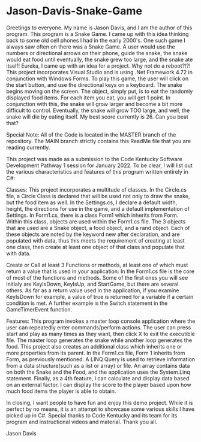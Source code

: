 # Jason-Davis-Snake-Game

Greetings to everyone.  My name is Jason Davis, and I am the author of this program.  This program is a Snake Game.  I came up with this idea thinking back to some old cell phones I had in the early 2000's.  One such game I always saw often on there was a Snake Game.  A user would use the numbers or directional arrows on their phone, guide the snake, the snake would eat food until eventually, the snake grew too large, and the snake ate itself!  Eureka, I came up with an idea for a project.  Why not do a reboot?!?!  This project incorporates Visual Studio and is using .Net Framework 4.72 in conjunction with Windows Forms.  To play this game, the user will click on the start button, and use the directional keys on a keyboard.  The snake begins moving on the screen.  The object, simply put, is to eat the randomly displayed food items.  For each item you eat, you will get 1 point.  In conjunction with this, the snake will grow larger and become a bit more difficult to control.  Eventually, the snake will grow TOO large, and well, the snake will die by eating itself.  My best score currently is 26.  Can you beat that?

Special Note:  All of the Code is located in the MASTER branch of the repository.  The MAIN branch strictly contains this ReadMe file that you are reading currently.

This project was made as a submission to the Code Kentucky Software Development Pathway 1 session for January 2022.  To be clear, I will list out the various characteristics and features of this program written entirely in C#:

Classes:  This project incorporates a multitude of classes.  In the Circle.cs file, a Circle Class is declared that will be used not only to draw the snake, but the food item as well.  In the Settings.cs, I declare a default width, height, the directions for use in the game, and a default implementation of Settings.  In Form1.cs, there is a class Form1 which inherits from Form.  Within this class, objects are used within the Form1.cs file.  The 3 objects that are used are a Snake object, a food object, and a rand object.  Each of these objects are noted by the keyword new after declaration, and are populated with data, thus this meets the requirement of creating at least one class, then create at least one object of that class and populate that with data.

Create or Call at least 3 Functions or methods, at least one of which must return a value that is used in your application:  In the Form1.cs file is the core of most of the functions and methods.  Some of the first ones you will see initialy are KeyIsDown, KeyIsUp, and StartGame, but there are several others.  As far as a return value used in the application, if you examine KeyIsDown for example, a value of true is returned for a variable if a certain condition is met.  A further example is the Switch statement in the GameTimerEvent function.

Features:  This program invokes a master loop console application where the user can repeatedly enter commands/perform actions.  The user can press start and play as many times as they want, then click X to exit the executible file.  The master loop generates the snake while another loop generates the food.  This project also creates an additional class which inherits one or more properties from its parent.  In the Form1.cs file, Form 1 inherits from Form, as previously mentioned.  A LINQ Query is used to retrieve information from a data structure(such as a list or array) or file.  An array contains data on both the Snake and the Food, and the application uses the System.Linq statement.  Finally, as a 4th feature, I can calculate and display data based on an external factor.  I can display the score to the player based upon how much food items the player is able to obtain.

In closing, I want people to have fun and enjoy this demo project.  While it is perfect by no means, it is an attempt to showcase some various skills I have picked up in C#.  Special thanks to Code Kentucky and its team for its program and instructional videos and material.  Thank you all.

Jason Davis